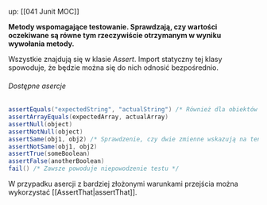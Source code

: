 up: [[041 Junit MOC]]

**Metody wspomagające testowanie. Sprawdzają, czy wartości oczekiwane są równe tym rzeczywiście otrzymanym w wyniku wywołania metody.**

Wszystkie znajdują się w klasie _Assert_. Import statyczny tej klasy spowoduje, że będzie można się do nich odnosić bezpośrednio.

###### Dostępne asercje
```java
assertEquals("expectedString", "actualString") /* Również dla obiektów */
assertArrayEquals(expectedArray, actualArray)
assertNull(object)
assertNotNull(object)
assertSame(obj1, obj2) /* Sprawdzenie, czy dwie zmienne wskazują na ten sam obiekt */
assertNotSame(obj1, obj2) 
assertTrue(someBoolean)
assertFalse(anotherBoolean)
fail() /* Zawsze powoduje niepowodzenie testu */
```
W przypadku asercji z bardziej złożonymi warunkami przejścia można wykorzystać [[AssertThat|assertThat]].
